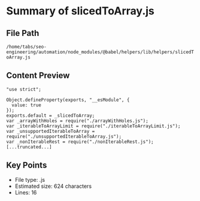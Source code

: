 # Summary of slicedToArray.js
  
## File Path
`/home/tabs/seo-engineering/automation/node_modules/@babel/helpers/lib/helpers/slicedToArray.js`

## Content Preview
```
"use strict";

Object.defineProperty(exports, "__esModule", {
  value: true
});
exports.default = _slicedToArray;
var _arrayWithHoles = require("./arrayWithHoles.js");
var _iterableToArrayLimit = require("./iterableToArrayLimit.js");
var _unsupportedIterableToArray = require("./unsupportedIterableToArray.js");
var _nonIterableRest = require("./nonIterableRest.js");
[...truncated...]
```

## Key Points
- File type: .js
- Estimated size: 624 characters
- Lines: 16
